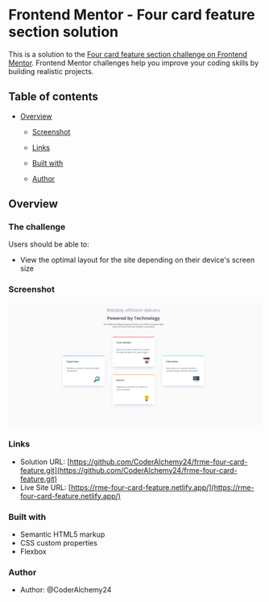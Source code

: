 # Frontend Mentor - Four card feature section solution

This is a solution to the [Four card feature section challenge on Frontend Mentor](https://www.frontendmentor.io/challenges/four-card-feature-section-weK1eFYK). Frontend Mentor challenges help you improve your coding skills by building realistic projects. 

## Table of contents

- [Overview](#overview)
  
  - [Screenshot](#screenshot)
  - [Links](#links)

  - [Built with](#built-with)
  
  - [Author](#author)


## Overview

### The challenge

Users should be able to:

- View the optimal layout for the site depending on their device's screen size

### Screenshot

![](./screenshot-desktop.png)


### Links

- Solution URL: [https://github.com/CoderAlchemy24/frme-four-card-feature.git](https://github.com/CoderAlchemy24/frme-four-card-feature.git)
- Live Site URL: [https://rme-four-card-feature.netlify.app/](https://rme-four-card-feature.netlify.app/)



### Built with

- Semantic HTML5 markup
- CSS custom properties
- Flexbox


### Author

- Author: @CoderAlchemy24


